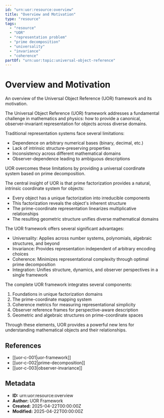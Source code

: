 ```yaml
---
id: "urn:uor:resource:overview"
title: "Overview and Motivation"
type: "resource"
tags:
  - "resource"
  - "UOR"
  - "representation problem"
  - "prime decomposition"
  - "universality"
  - "invariance"
  - "coherence"
partOf: "urn:uor:topic:universal-object-reference"
---
```


# Overview and Motivation

An overview of the Universal Object Reference (UOR) framework and its motivation.

The Universal Object Reference (UOR) framework addresses a fundamental challenge in mathematics and physics: how to provide a canonical, observer-invariant representation for objects across diverse domains.

Traditional representation systems face several limitations:

- Dependence on arbitrary numerical bases (binary, decimal, etc.)
- Lack of intrinsic structure-preserving properties
- Inconsistency across different mathematical domains
- Observer-dependence leading to ambiguous descriptions

UOR overcomes these limitations by providing a universal coordinate system based on prime decomposition.

The central insight of UOR is that prime factorization provides a natural, intrinsic coordinate system for objects:

- Every object has a unique factorization into irreducible components
- This factorization reveals the object's inherent structure
- The prime-coordinate representation linearizes multiplicative relationships
- The resulting geometric structure unifies diverse mathematical domains

The UOR framework offers several significant advantages:

- Universality: Applies across number systems, polynomials, algebraic structures, and beyond
- Invariance: Provides representation independent of arbitrary encoding choices
- Coherence: Minimizes representational complexity through optimal prime decomposition
- Integration: Unifies structure, dynamics, and observer perspectives in a single framework

The complete UOR framework integrates several components:

1. Foundations in unique factorization domains
2. The prime-coordinate mapping system
3. Coherence metrics for measuring representational simplicity
4. Observer reference frames for perspective-aware description
5. Geometric and algebraic structures on prime-coordinate spaces

Through these elements, UOR provides a powerful new lens for understanding mathematical objects and their relationships.

## References

- [[uor-c-001|uor-framework]]
- [[uor-c-002|prime-decomposition]]
- [[uor-c-003|observer-invariance]]

## Metadata

- **ID:** urn:uor:resource:overview
- **Author:** UOR Framework
- **Created:** 2025-04-22T00:00:00Z
- **Modified:** 2025-04-22T00:00:00Z
